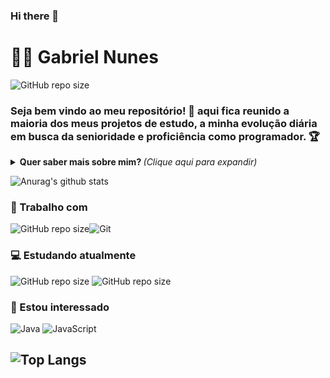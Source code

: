 ### Hi there 👋

<!--
**GabrielDalacorte/gabrieldalacorte** is a ✨ _special_ ✨ repository because its `README.md` (this file) appears on your GitHub profile.

Here are some ideas to get you started:

- 🔭 I’m currently working on ...
- 🌱 I’m currently learning ...
- 👯 I’m looking to collaborate on ...
- 🤔 I’m looking for help with ...
- 💬 Ask me about ...
- 📫 How to reach me: ...
- 😄 Pronouns: ...
- ⚡ Fun fact: ...
-->
# :man_technologist: Gabriel Nunes
![GitHub repo size](https://img.shields.io/github/repo-size/GabrielDalacorte/gabrieldalacorte?label=Linkedin&logo=Linkedin&link=https://www.linkedin.com/in/gabrieldalacorte/)

### Seja bem vindo ao meu repositório! 👋 aqui fica reunido a maioria dos meus projetos de estudo, a minha evolução diária em busca da senioridade e proficiência como programador. 🏆

<details>
<summary> <b> Quer saber mais sobre mim? </b> <i>(Clique aqui para expandir)</i> </summary>

### 📖 Sobre mim
Sou desenvolvedor fullstack, comecei minha jornada profissional ingressando na faculdade de Sistemas de Informação em 2017, mas sou do tempo do ActionScript Flash, onde criava jogos no Adobe Flash utilizando ActionScript e esse foi o meu primeiro contato com programação.

Sempre estive com um pé em artes gráficas, meu hobby é desenhar, e tenho conhecimentos em design, gosto de front-end também, por isso me considero fullstack porque consigo passar por todos esses processos, gosto de DevOps também utilizando a AWS. Sou muito curioso, e gosto de levar a arte para a programação.

Hoje estou estudando para evoluir minhas habilidades e ser capaz de criar soluções que auxiliem as empresas a venderem mais, atrair mais clientes e fidelizarem clientes, através de sistemas, aplicativos, web sites otimizados com SEO, campanhas e captação de leads. Acredito que a união da tecnologia com o marketing e a arte, cria um sistema diferenciado que proporciona uma experiência rica para os usuários.
Minha jornada diária é adquirir os conhecimentos necessários, colocar a mão na massa para criar essas soluções para as pessoas e me divertir no processo.
</details>

![Anurag's github stats](https://github-readme-stats.vercel.app/api?username=gabrieldalacorte&show_icons=true&theme=dracula)

### 💼 Trabalho com

![GitHub repo size](https://img.shields.io/github/repo-size/GabrielDalacorte/gabrieldalacorte?color=%230000ff&label=Postgresql&logo=Postgresql&logoColor=%230000ff&style=for-the-badge)![Git](https://img.shields.io/badge/-Git-F05032?style=flat-square&logo=git&logoColor=white)


### 💻 Estudando atualmente
![GitHub repo size](https://img.shields.io/github/repo-size/GabrielDalacorte/gabrieldalacorte?color=%2300800&label=Django&logo=Django&logoColor=%2300800&style=for-the-badge)
![GitHub repo size](https://img.shields.io/github/repo-size/GabrielDalacorte/gabrieldalacorte?color=%230000ff&label=Mysql%20%20%20%20%20%20%20%20%20%20%20%20%20%20%20%20&logo=mysql&logoColor=%230000ff&style=for-the-badge)

### 👀 Estou interessado
![Java](https://img.shields.io/badge/-Java-E42D2C?style=flat-square&logo=java&logoColor=white)
![JavaScript](https://img.shields.io/badge/-JavaScript-F7B93E?style=flat-square&logo=javascript&logoColor=fff)

![Top Langs](https://github-readme-stats.vercel.app/api/top-langs/?username=gabrieldalacorte&layout=compact)
---
